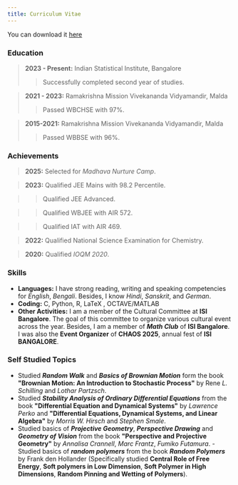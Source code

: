 ```yaml
---
title: Curriculum Vitae
---
```

You can download it [here](https://paulpseudoman.github.io/MY_CV.pdf)

### Education
> **2023 - Present:** Indian Statistical Institute, Bangalore
>> Successfully completed second year of studies.

> **2021 - 2023:** Ramakrishna Mission Vivekananda Vidyamandir, Malda
>> Passed WBCHSE with 97%.

> **2015-2021:** Ramakrishna Mission Vivekananda Vidyamandir, Malda
>> Passed WBBSE with 96%.

### Achievements
> **2025:** Selected for *Madhava Nurture Camp*.

> **2023:** Qualified JEE Mains with 98.2 Percentile.

>> Qualified JEE Advanced.

>> Qualified WBJEE with AIR 572.

>> Qualified IAT with AIR 469.

> **2022:** Qualified National Science
Examination for Chemistry.

> **2020:** Qualified *IOQM 2020*.


### Skills
- **Languages:** I have strong reading, writing and speaking competencies for *English*, *Bengali*. Besides, I know *Hindi*, *Sanskrit*, and *German*.
- **Coding:** C, Python, R, LaTeX , OCTAVE/MATLAB
- **Other Activities:** I am a member of the Cultural Committee at **ISI Bangalore**. The goal of this committee to organize various cultural event across the year. Besides, I am a member of ***Math Club*** of **ISI Bangalore**. I was also the **Event Organizer** of **CHAOS 2025**, annual fest of **ISI BANGALORE**.

### Self Studied Topics
- Studied ***Random Walk*** and ***Basics of Brownian Motion*** form the book **"Brownian Motion: An Introduction to Stochastic Process"** by Rene *L. Schilling* and *Lothar Partzsch*.
- Studied ***Stability Analysis of Ordinary Differential Equations*** from the book **"Differential Equation and Dynamical Systems"** by *Lawrence Perko* and **"Differential Equations, Dynamical Systems, and Linear Algebra"** by *Morris W. Hirsch* and *Stephen Smale*.
- Studied basics of ***Projective Geometry***, ***Perspective Drawing*** and ***Geometry of Vision*** from the book **"Perspective and Projective Geometry"** by *Annalisa Crannell*, *Marc Frantz*, *Fumiko Futamura*.
-Studied basics of ***random polymers*** from the book ***Random Polymers*** by Frank den Hollander (Specifically studied
**Central Role of Free Energy**, **Soft polymers in Low Dimension**, **Soft Polymer in High Dimensions**, **Random Pinning and Wetting of Polymers**).

